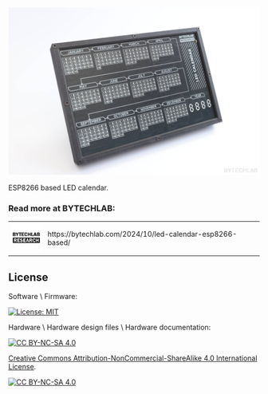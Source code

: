 <div align="center">
    <img src="README_MD_IMG/led-calendar-front-view-2.JPG" alt="project photo">
</div>

ESP8266 based LED calendar.

### Read more at BYTECHLAB:

<table style="width: 100%; border: none;" cellspacing="0" cellpadding="0" border="0">
  <tr>
    <td><img src="README_MD_IMG/BYTECHLAB_LOGO.png" alt="Logo" height="60"></td>
    <td>https://bytechlab.com/2024/10/led-calendar-esp8266-based/</td>
  </tr>
</table>

## License
Software \ Firmware:

[![License: MIT](https://img.shields.io/badge/License-MIT-yellow.svg)](https://opensource.org/licenses/MIT)

Hardware \ Hardware design files \ Hardware documentation:

[![CC BY-NC-SA 4.0][cc-by-nc-sa-shield]][cc-by-nc-sa]

[Creative Commons Attribution-NonCommercial-ShareAlike 4.0 International License][cc-by-nc-sa].

[![CC BY-NC-SA 4.0][cc-by-nc-sa-image]][cc-by-nc-sa]

[cc-by-nc-sa]: http://creativecommons.org/licenses/by-nc-sa/4.0/
[cc-by-nc-sa-image]: https://licensebuttons.net/l/by-nc-sa/4.0/88x31.png
[cc-by-nc-sa-shield]: https://img.shields.io/badge/License-CC%20BY--NC--SA%204.0-lightgrey.svg



